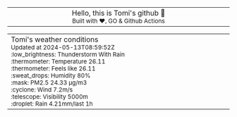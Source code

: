 
<div align="center">
<table>
<tbody>
<td align="center">
<img width="2000" height="0"><br>
Hello, this is Tomi's github 👋<br>
<sup>Built with ❤️, GO & Github Actions</sup><br>
<img width="2000" height="0">
</td>
</tbody>
</table>
</div>
<table>
<tbody>
<td align="left">
<img width="2000" height="0"><br>
Tomi's weather conditions<br>
<sup>Updated at 2024-05-13T08:59:52Z</sup><br>
<sup>:low_brightness: Thunderstorm With Rain</sup><br>
<sup>:thermometer: Temperature 26.11 </sup><br>
<sup>:thermometer: Feels like 26.11</sup><br>
<sup>:sweat_drops: Humidity 80%</sup><br>
<sup>:mask: PM2.5 24.33 μg/m3</sup><br>
<sup>:cyclone: Wind 7.2m/s </sup><br>
<sup>:telescope: Visibility 5000m </sup><br>
<sup>:droplet: Rain 4.21mm/last 1h </sup><br>
<img width="2000" height="0">
</td>
<td align="left">
<img width="2000" height="0"><br>
<br>
<img width="2000" height="0">
</td>
</tbody>
</table>
</div>
    